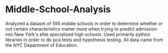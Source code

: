 # Middle-School-Analysis
Analyzed a dataset of 595 middle schools in order to determine whether or not certain characteristics matter more when trying to predict admission into New York's elite specialized high schools. Used primarily python libraries in order to do pca tests and hypothesis testing. All data came from the NYC Department of Education.
